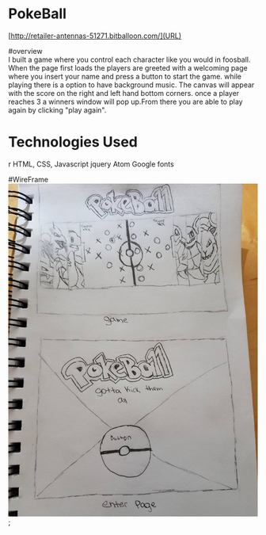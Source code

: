 # PokeBall

[http://retailer-antennas-51271.bitballoon.com/](URL)

#overview  
I built a game where you control each character like you would in foosball. When the page first loads the players are greeted with a welcoming page where you insert your name and press a button to start the game. while playing there is a option to have background music. The canvas will appear with the score on the right and left hand bottom corners. once a player reaches 3 a winners window will pop up.From there you are able to play again by clicking "play again".
# Technologies Used
r
HTML, CSS, Javascript
jquery
Atom
Google fonts

#WireFrame
![WireFrame](pics/15145292_273842659679263_1149834867_o.jpg);
